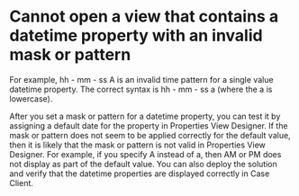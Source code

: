 # Cannot open a view that contains a datetime property with an invalid mask or pattern

For example, hh - mm - ss A is an invalid time pattern for a single value
datetime property. The correct syntax is hh - mm - ss a (where the
a is lowercase).

After you set a mask or pattern for a datetime property, you can test it by assigning a default
date for the property in Properties View Designer. If the mask or pattern does
not seem to be applied correctly for the default value, then it is likely that the mask or pattern
is not valid in Properties View Designer. For example, if you specify
A instead of a, then AM or PM does not display as part of the
default value. You can also deploy the solution and verify that the datetime properties are
displayed correctly in Case Client.